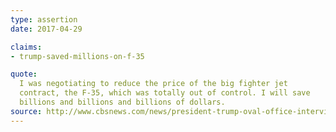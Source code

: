 ```yaml
---
type: assertion
date: 2017-04-29

claims:
- trump-saved-millions-on-f-35

quote:
  I was negotiating to reduce the price of the big fighter jet
  contract, the F-35, which was totally out of control. I will save
  billions and billions and billions of dollars.
source: http://www.cbsnews.com/news/president-trump-oval-office-interview-cbs-this-morning-full-transcript/
---
```

